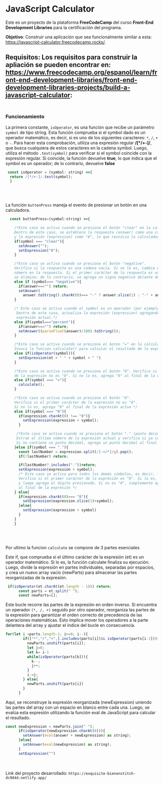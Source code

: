 # JavaScript Calculator 

Este es un proyecto de la plataforma **FreeCodeCamp** del curso **Front-End Development Libraries** para la certificación del programa.




**Objetivo**: Construir una aplicación que sea funcionalmente similar a esta: https://javascript-calculator.freecodecamp.rocks/.

**Requisitos**: Los requisitos para construir la apliación se pueden encontrar en: https://www.freecodecamp.org/espanol/learn/front-end-development-libraries/front-end-development-libraries-projects/build-a-javascript-calculator:
 <br><br>
-------------
### Funcionamiento

La primera constante, `isOperator`, es una función que recibe un parámetro `symbol` de tipo string. Esta función comprueba si el symbol dado es un operador matemático, es decir, si es uno de los siguientes caracteres: `*`, `/`, `+` o `-`. Para hacer esta comprobación, utiliza una expresión regular **/[*/+-]/**, que busca cualquiera de estos caracteres en la cadena symbol. Luego, utiliza el método `.test(symbol)` para verificar si el symbol coincide con la expresión regular. Si coincide, la función devuelve **true**, lo que indica que el symbol es un operador; de lo contrario, devuelve **false**

```javascript
 const isOperator = (symbol: string) =>{
  return /[*/+-]/.test(symbol);
  }
```
<br><br>

La función `buttonPress` maneja el evento de presionar un botón en una calculadora. 
```javascript
  const buttonPress=(symbol:string) =>{

    /*Este caso se activa cuando se presiona el botón "clear" en la calculadora. 
    Dentro de este caso, se establece la respuesta (answer) como una cadena vacía 
    y la expresión (expression) como "0", lo que reinicia la calculadora */
    if(symbol === "clear"){
      setAnswer("");
      setExpression("0");
    }

    /*Este caso se activa cuando se presiona el botón "negative". 
    Verifica si la respuesta es una cadena vacía. Si no lo es, cambia el signo del 
    número en la respuesta. Si el primer carácter de la respuesta es un signo negativo, 
    se elimina; de lo contrario, se agrega un signo negativo delante del número. */
    else if (symbol=== "negative"){
      if(answer==="") return;
      setAnswer(
        answer.toString().charAt(0)=== "-" ? answer.slice(1) : "-" + answer);
    }

    /* Este caso se activa cuando el symbol es un operador (por ejemplo, "+", "-", "*", "/").
     Dentro de este caso, actualiza la expresión (expression) agregando el operador al final de la 
     expresión actual.*/
    else if(symbol==="percent"){
      if(answer==="") return;
      setAnswer((parseFloat(answer)/100).toString());
    }

    /*Este caso se activa cuando se presiona el botón "=" en la calculadora. 
    Invoca la función calculate() para calcular el resultado de la expresión actual.*/
    else if(isOperator(symbol)){
      setExpression(et + " " + symbol + " ")
    }

    /*Este caso se activa cuando se presiona el botón "0". Verifica si el primer carácter 
    de la expresión no es "0". Si no lo es, agrega "0" al final de la expresión actual. */
    else if(symbol === "="){
      calculate();
    }

    /*Este caso se activa cuando se presiona el botón "0". 
    Verifica si el primer carácter de la expresión no es "0". 
    Si no lo es, agrega "0" al final de la expresión actua */
    else if(symbol === "0"){
      if(expression.charAt(0) !== "0"){
        setExpression(expression + symbol);
      }

     /*Este caso se activa cuando se presiona el botón "." (punto decimal). 
     Extrae el último número de la expresión actual y verifica si ya contiene un punto decimal. 
     Si no contiene un punto decimal, agrega un punto decimal al final de la expresión actual */
    }else if(symbol === "."){
      const lastNumber = expression.split(/[-+/*]/g).pop();
      if(!lastNumber) return;

      if(lastNumber?.includes("."))return;
      setExpression(expression + symbol);
      /* Este caso se activa para todos los demás símbolos, es decir, los dígitos del 1 al 9. 
      Verifica si el primer carácter de la expresión es "0". Si lo es, elimina el primer carácter 
      y luego agrega el dígito presionado. Si no es "0", simplemente agrega el dígito presionado 
      al final de la expresión */
    } else{
      if(expression.charAt(0)=== "0"){
        setExpression(expression.slice(1)+symbol);
      }else{
        setExpression(expression + symbol)
      }
    }
    }
```
<br><br>

Por ultimo la funcion `calculate` se compone de 3 partes esenciales

Este if, que comprueba si el último carácter de la expresión (et) es un operador matemático. Si lo es, la función calculate finaliza su ejecución. Luego, divide la expresión en partes individuales, separadas por espacios, y crea un nuevo array vacío (newParts) para almacenar las partes reorganizadas de la expresión.

```javascript
 if(isOperator(et.charAt(et.length - 1))) return;
      const parts = et.split(" ");
      const newParts=[];
```
Este bucle recorre las partes de la expresión en orden inverso. 
Si encuentra un operador `(*, /, +)` seguido por otro operador, reorganiza las partes de la expresión para garantizar el orden correcto de precedencia de las operaciones matemáticas. Esto implica mover los operadores a la parte delantera del array y ajustar el índice del bucle en consecuencia.
```javascript
for(let i =parts.length-1; i>=0; i--){
        if(["*","/","+",].includes(parts[i])&& isOperator(parts[i-1])){
          newParts.unshift(parts[i]);
          let j=0;
          let k= i-1
          while(isOperator(parts[k])){
            k--;
            j++;
          }
          i-=j;
        } else{
          newParts.unshift(parts[i])
        }
      }
```
Aquí, se reconstruye la expresión reorganizada (newExpression) uniendo las partes del array con un espacio en blanco entre cada una. Luego, se evalúa esta expresión utilizando la función eval de JavaScript para calcular el resultado.

```javascript
const newExpression = newParts.join(" ");
      if(isOperator(newExpression.charAt(0))){
        setAnswer(eval(answer + newExpression) as string);
      }else{
        setAnswer(eval(newExpression) as string);
      }
      setExpression("")
```
<br><br>
Link del proyecto desarrollado:
`https://exquisite-bienenstitch-dc984d.netlify.app/`

